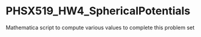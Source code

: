 # PHSX519_HW4_SphericalPotentials
Mathematica script to compute various values to complete this problem set
